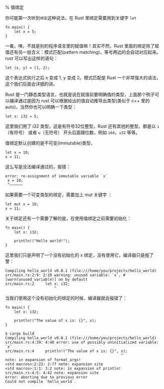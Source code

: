 % 值绑定

你可能第一次听到`绑定`这种说法，在 Rust 里绑定需要用到关键字 `let`

	fn main() {
		let x = 5;
	}

一看，咦，不就是别的程序语言里的赋值嘛！其实不然，Rust 里面的绑定除了赋值还有另一层含义：模式匹配(pattern matching)，等号两边的会自动对应起来。rust 可以写出这样的语句：

	let (x, y) = (1, 2);

这个表达式执行之后 x 变成 1, y 变成 2。模式匹配是 Rust 一个非常强大的语法，这个我们后面会详细的讲。

Rust 是一门静态类型语言，也就是说在赋值前要明确值的类型，上面那个例子可以编译通过是因为 rust 可以根据给出的值自动推导出类型(类似于 c++ 里的 auto)，当然你也可以明确一下类型：

	let x: i32 = 5;

这里我们用了 i32 类型，这是有符号32位整型，Rust 还有其他的整型。都是以 `i`（有符号） 或者 `u`（无符号） 开头后面跟位数，例如 `i64`，`u32` 等等。

值绑定默认创建的是不可变(immutable)类型，

	let x = 10;
	x = 11;

这么写是没法编译通过的，报错：

	error: re-assignment of immutable variable `x`
     x = 10;
     ^~~~~~~

如果需要一个可变类型的绑定，需要加上 mut 关键字 ：

	let mut x = 10;
	x = 11;
 
 关于绑定还有一个需要了解的是，在使用值绑定之前需要初始化：

 	fn main() {
	    let x: i32;

	    println!("Hello world!");
	}

这里我们只是声明了一个没有初始化的 x 绑定，没有使用它，编译器只是报了警：

	Compiling hello_world v0.0.1 (file:///home/you/projects/hello_world)
	src/main.rs:2:9: 2:10 warning: unused variable: `x`, #[warn(unused_variable)] on by default
	src/main.rs:2     let x: i32;
	                      ^

当我们使用这个没有初始化的绑定的时候，编译器就会报错了：

	fn main() {
	    let x: i32;

	    println!("The value of x is: {}", x);
	}

	$ cargo build
    Compiling hello_world v0.0.1 (file:///home/you/projects/hello_world)
	src/main.rs:4:39: 4:40 error: use of possibly uninitialized variable: `x`
	src/main.rs:4     println!("The value of x is: {}", x);
	                                                    ^
	note: in expansion of format_args!
	<std macros>:2:23: 2:77 note: expansion site
	<std macros>:1:1: 3:2 note: in expansion of println!
	src/main.rs:4:5: 4:42 note: expansion site
	error: aborting due to previous error
	Could not compile `hello_world`.
	